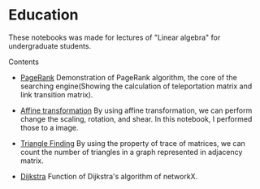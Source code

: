 # Education

These notebooks was made for lectures of "Linear algebra" for undergraduate students.

Contents
* [PageRank](PageRank.ipynb)
Demonstration of PageRank algorithm, the core of the searching engine(Showing the calculation of teleportation matrix and link transition matrix).

* [Affine transformation](affine.ipynb)
By using affine transformation, we can perform change the scaling, rotation, and shear.
In this notebook, I performed those to a image.

* [Triangle Finding](triangle.ipynb)
By using the property of trace of matrices, we can count the number of triangles in a graph represented in adjacency matrix.

* [Dijkstra](dijkstra.ipynb)
Function of Dijkstra's algorithm of networkX.
